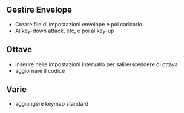 ## Gestire Envelope
- Creare file di impostazioni envelope e poi caricarlo
- Al key-down attack, etc, e poi al key-up

## Ottave
- inserire nelle impostazioni intervallo per salire/scendere di ottava
- aggiornare il codice

## Varie
- aggiungere keymap standard